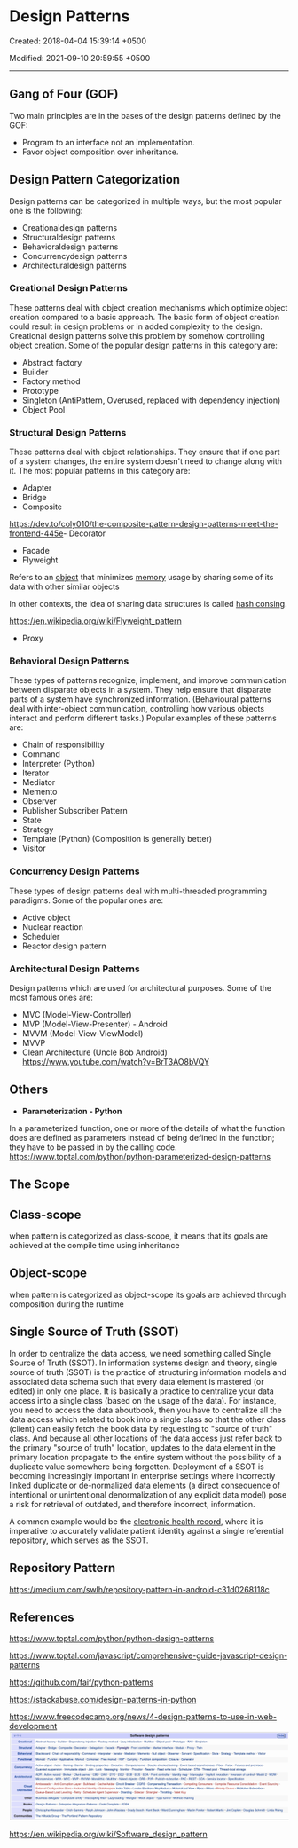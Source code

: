 # Design Patterns

Created: 2018-04-04 15:39:14 +0500

Modified: 2021-09-10 20:59:55 +0500

---

## Gang of Four (GOF)

Two main principles are in the bases of the design patterns defined by the GOF:

- Program to an interface not an implementation.
- Favor object composition over inheritance.

##

## Design Pattern Categorization

Design patterns can be categorized in multiple ways, but the most popular one is the following:

- Creationaldesign patterns
- Structuraldesign patterns
- Behavioraldesign patterns
- Concurrencydesign patterns
- Architecturaldesign patterns

### Creational Design Patterns

These patterns deal with object creation mechanisms which optimize object creation compared to a basic approach. The basic form of object creation could result in design problems or in added complexity to the design. Creational design patterns solve this problem by somehow controlling object creation. Some of the popular design patterns in this category are:

- Abstract factory
- Builder
- Factory method
- Prototype
- Singleton (AntiPattern, Overused, replaced with dependency injection)
- Object Pool

### Structural Design Patterns

These patterns deal with object relationships. They ensure that if one part of a system changes, the entire system doesn't need to change along with it. The most popular patterns in this category are:

- Adapter
- Bridge
- Composite

<https://dev.to/coly010/the-composite-pattern-design-patterns-meet-the-frontend-445e>-   Decorator

- Facade
- Flyweight

Refers to an [object](https://en.wikipedia.org/wiki/Object_(computer_science)) that minimizes [memory](https://en.wikipedia.org/wiki/Computer_memory) usage by sharing some of its data with other similar objects

In other contexts, the idea of sharing data structures is called [hash consing](https://en.wikipedia.org/wiki/Hash_consing).

<https://en.wikipedia.org/wiki/Flyweight_pattern>

- Proxy

### Behavioral Design Patterns

These types of patterns recognize, implement, and improve communication between disparate objects in a system. They help ensure that disparate parts of a system have synchronized information. (Behavioural patterns deal with inter-object communication, controlling how various objects interact and perform different tasks.) Popular examples of these patterns are:

- Chain of responsibility
- Command
- Interpreter (Python)
- Iterator
- Mediator
- Memento
- Observer
- Publisher Subscriber Pattern
- State
- Strategy
- Template (Python) (Composition is generally better)
- Visitor

### Concurrency Design Patterns

These types of design patterns deal with multi-threaded programming paradigms. Some of the popular ones are:

- Active object
- Nuclear reaction
- Scheduler
- Reactor design pattern

### Architectural Design Patterns

Design patterns which are used for architectural purposes. Some of the most famous ones are:

- MVC (Model-View-Controller)
- MVP (Model-View-Presenter) - Android
- MVVM (Model-View-ViewModel)
- MVVP
- Clean Architecture (Uncle Bob Android)
<https://www.youtube.com/watch?v=BrT3AO8bVQY>

## Others

- **Parameterization - Python**

In a parameterized function, one or more of the details of what the function does are defined as parameters instead of being defined in the function; they have to be passed in by the calling code.
<https://www.toptal.com/python/python-parameterized-design-patterns>

## The Scope

## Class-scope

when pattern is categorized as class-scope, it means that its goals are achieved at the compile time using inheritance

## Object-scope

when pattern is categorized as object-scope its goals are achieved through composition during the runtime

## Single Source of Truth (SSOT)

In order to centralize the data access, we need something called Single Source of Truth (SSOT).
In information systems design and theory, single source of truth (SSOT) is the practice of structuring information models and associated data schema such that every data element is mastered (or edited) in only one place.
It is basically a practice to centralize your data access into a single class (based on the usage of the data). For instance, you need to access the data aboutbook, then you have to centralize all the data access which related to book into a single class so that the other class (client) can easily fetch the book data by requesting to "source of truth" class.
And because all other locations of the data access just refer back to the primary "source of truth" location, updates to the data element in the primary location propagate to the entire system without the possibility of a duplicate value somewhere being forgotten.
Deployment of a SSOT is becoming increasingly important in enterprise settings where incorrectly linked duplicate or de-normalized data elements (a direct consequence of intentional or unintentional denormalization of any explicit data model) pose a risk for retrieval of outdated, and therefore incorrect, information.

A common example would be the [electronic health record](https://en.wikipedia.org/wiki/Electronic_health_record), where it is imperative to accurately validate patient identity against a single referential repository, which serves as the SSOT.

## Repository Pattern

<https://medium.com/swlh/repository-pattern-in-android-c31d0268118c>

## References

<https://www.toptal.com/python/python-design-patterns>

<https://www.toptal.com/javascript/comprehensive-guide-javascript-design-patterns>

<https://github.com/faif/python-patterns>

<https://stackabuse.com/design-patterns-in-python>

<https://www.freecodecamp.org/news/4-design-patterns-to-use-in-web-development>
![image](media/Design-Patterns-image1.jpg)

<https://en.wikipedia.org/wiki/Software_design_pattern>
